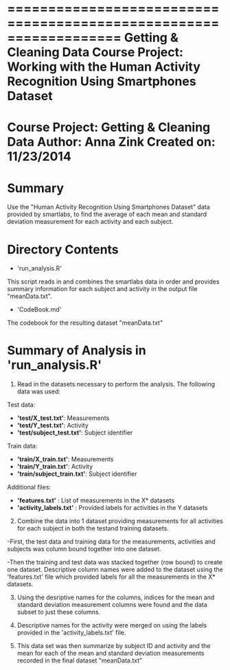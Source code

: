 ==================================================================
Getting & Cleaning Data Course Project: Working with the 
Human Activity Recognition Using Smartphones Dataset
==================================================================
Course Project: Getting & Cleaning Data
Author: Anna Zink
Created on: 11/23/2014
==================================================================

Summary
==================================================================
Use the "Human Activity Recognition Using Smartphones Dataset" data
provided by smartlabs, to find the average of each mean and standard
deviation measurement for each activity and each subject.

Directory Contents
==================================================================

- 'run_analysis.R' 

This script reads in and combines the smartlabs data in order and provides
summary information for each subject and activity in the output file "meanData.txt".

- 'CodeBook.md' 

The codebook for the resulting dataset "meanData.txt"

Summary of Analysis in 'run_analysis.R'
======================================

1. Read in the datasets necessary to perform the analysis. 
The following data was used: 

Test data:
- **'test/X_test.txt'**: Measurements
- **'test/Y_test.txt'**: Activity
- **'test/subject_test.txt'**: Subject identifier

Train data:
- **'train/X_train.txt'**: Measurements
- **'train/Y_train.txt'**: Activity 
- **'train/subject_train.txt'**: Subject identifier

Additional files:
- **'features.txt'** : List of measurements in the X* datasets
- **'activity_labels.txt'** : Provided labels for activities in the Y datasets

2. Combine the data into 1 dataset providing measurements for all activities 
for each subject in both the testand training datasets. 

-First, the test data and training data for the measurements, activities and subjects was 
column bound together into one dataset. 

-Then the training and test data was stacked together (row bound) to create one dataset. 
Descriptive column names were added to the dataset using the 'features.txt' file which
provided labels for all the measurements in the X* datasets. 

3. Using the desriptive names for the columns, indices for the mean and standard
deviation measurement columns were found and the data subset to just these columns.

4. Descriptive names for the activity were merged on using the labels
provided in the 'activity_labels.txt' file. 

5. This data set was then summarize by subject ID and activity and the mean for each of the
mean and standard deviation measurements recorded in the final dataset "meanData.txt"
